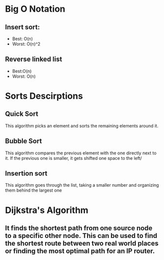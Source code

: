 # Big O Notation
## Insert sort: 
- Best: O(n)
- Worst: O(n)^2
## Reverse linked list
- Best:O(n)
- Worst: O(n)

# Sorts Descirptions
## Quick Sort
This algorithm picks an element and sorts the remaining elements around it.
## Bubble Sort
This algorithm compares the previous element with the one directly next to it. If the previous one is smaller, it gets shifted one space to the left/
## Insertion sort
This algorithm goes through the list, taking a smaller number and organizing them behind the largest one

# Dijkstra's Algorithm
## It finds the shortest path from one source node to a specific other node. This can be used to find the shortest route between two real world places or finding the most optimal path for an IP router.